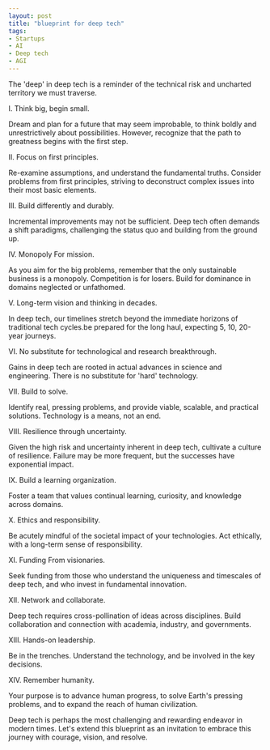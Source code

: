 ```yaml
---
layout: post
title: "blueprint for deep tech"
tags:
- Startups
- AI
- Deep tech
- AGI
---
```

The 'deep' in deep tech is a reminder of the technical risk and uncharted territory we must traverse.

I. Think big, begin small.

Dream and plan for a future that may seem improbable, to think boldly and unrestrictively about possibilities. However, recognize that the path to greatness begins with the first step.

II. Focus on first principles.

Re-examine assumptions, and understand the fundamental truths. Consider problems from first principles, striving to deconstruct complex issues into their most basic elements.

III. Build differently and durably.

Incremental improvements may not be sufficient. Deep tech often demands a shift paradigms, challenging the status quo and building from the ground up.

IV. Monopoly For mission.

As you aim for the big problems, remember that the only sustainable business is a monopoly. Competition is for losers. Build for dominance in domains neglected or unfathomed.

V. Long-term vision and thinking in decades.

In deep tech, our timelines stretch beyond the immediate horizons of traditional tech cycles.be prepared for the long haul, expecting 5, 10, 20-year journeys.

VI. No substitute for technological and research breakthrough.

Gains in deep tech are rooted in actual advances in science and engineering. There is no substitute for 'hard' technology.

VII. Build to solve.

Identify real, pressing problems, and provide viable, scalable, and practical solutions. Technology is a means, not an end.

VIII. Resilience through uncertainty.

Given the high risk and uncertainty inherent in deep tech, cultivate a culture of resilience. Failure may be more frequent, but the successes have exponential impact.

IX. Build a learning organization.

Foster a team that values continual learning, curiosity, and knowledge across domains.

X. Ethics and responsibility.

Be acutely mindful of the societal impact of your technologies. Act ethically, with a long-term sense of responsibility.

XI. Funding From visionaries.

Seek funding from those who understand the uniqueness and timescales of deep tech, and who invest in fundamental innovation.

XII. Network and collaborate.

Deep tech requires cross-pollination of ideas across disciplines. Build collaboration and connection with academia, industry, and governments.

XIII. Hands-on leadership.

Be in the trenches. Understand the technology, and be involved in the key decisions.

XIV. Remember humanity.

Your purpose is to advance human progress, to solve Earth's pressing problems, and to expand the reach of human civilization.

Deep tech is perhaps the most challenging and rewarding endeavor in modern times. Let's extend this blueprint as an invitation to embrace this journey with courage, vision, and resolve.
